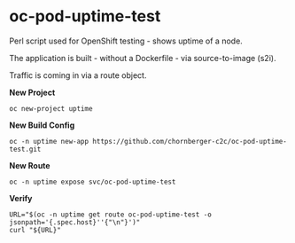 # oc-pod-uptime-test

Perl script used for OpenShift testing - shows uptime of a node.

The application is built - without a Dockerfile - via source-to-image (s2i).

Traffic is coming in via a route object.

**New Project**
```
oc new-project uptime
```

**New Build Config**
```
oc -n uptime new-app https://github.com/chornberger-c2c/oc-pod-uptime-test.git
```

**New Route**
```
oc -n uptime expose svc/oc-pod-uptime-test
```
**Verify**
```
URL="$(oc -n uptime get route oc-pod-uptime-test -o jsonpath='{.spec.host}''{"\n"}')"
curl "${URL}"
```
